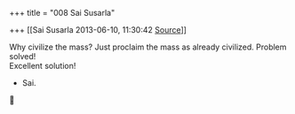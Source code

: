 +++
title = "008 Sai Susarla"

+++
[[Sai Susarla	2013-06-10, 11:30:42 [Source](https://groups.google.com/g/samskrita/c/MYGcCuPB1zw)]]



Why civilize the mass? Just proclaim the mass as already civilized. Problem solved!  
Excellent solution!  
- Sai.



